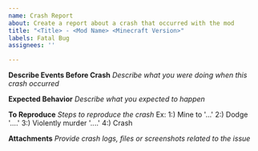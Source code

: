 ```yaml
---
name: Crash Report
about: Create a report about a crash that occurred with the mod
title: "<Title> - <Mod Name> <Minecraft Version>"
labels: Fatal Bug
assignees: ''

---
```


**Describe Events Before Crash**
*Describe what you were doing when this crash occurred*

**Expected Behavior**
*Describe what you expected to happen*

**To Reproduce**
*Steps to reproduce the crash*
Ex:
1:) Mine to '...'
2:) Dodge '....'
3:) Violently murder '....'
4:) Crash

**Attachments**
*Provide crash logs, files or screenshots related to the issue*
